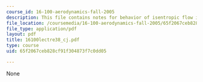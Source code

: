 ```yaml
---
course_id: 16-100-aerodynamics-fall-2005
description: This file contains notes for behavior of isentropic flow in quasi-1D.
file_location: /coursemedia/16-100-aerodynamics-fall-2005/65f2067ceb828cf91f304873f7c0dd05_16100lectre38_cj.pdf
file_type: application/pdf
layout: pdf
title: 16100lectre38_cj.pdf
type: course
uid: 65f2067ceb828cf91f304873f7c0dd05

---
```

None